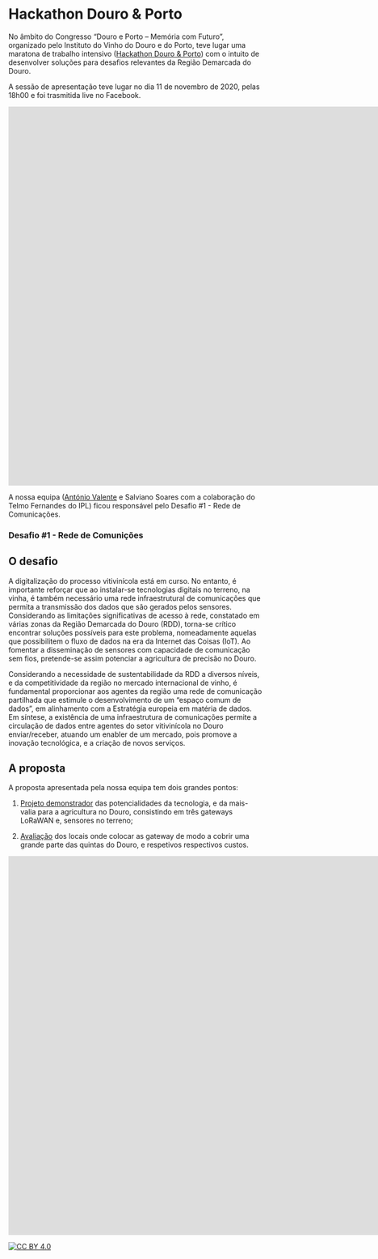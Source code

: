 Hackathon Douro & Porto
========================

No âmbito do Congresso “Douro e Porto – Memória com Futuro”, organizado pelo Instituto do Vinho do Douro e do Porto, teve lugar uma maratona de trabalho intensivo ([Hackathon Douro & Porto](https://hackdouroeporto.com/)) com o intuito de desenvolver soluções para desafios relevantes da Região Demarcada do Douro.

A sessão de apresentação teve lugar no dia 11 de novembro de 2020, pelas 18h00 e foi trasmitida live no Facebook.

<iframe width="1903" height="749" src="https://www.youtube.com/embed/u6_re17yoUk" frameborder="0" allow="accelerometer; autoplay; clipboard-write; encrypted-media; gyroscope; picture-in-picture" allowfullscreen></iframe>

A nossa equipa ([António Valente](http://www.avalente.utad.pt/) e Salviano Soares com a colaboração do Telmo Fernandes do IPL) ficou responsável pelo Desafio #1 - Rede de Comunicações.

### Desafio #1 - Rede de Comunições

O desafio
--------------

A digitalização do processo vitivinícola está em curso. No entanto, é importante reforçar que ao instalar-se tecnologias digitais no terreno, na vinha, é também necessário uma rede infraestrutural de comunicações que permita a transmissão dos dados que são gerados pelos sensores. Considerando as limitações significativas de acesso à rede, constatado em várias zonas da Região Demarcada do Douro (RDD), torna-se crítico encontrar soluções possíveis para este problema, nomeadamente aquelas que possibilitem o fluxo de dados na era da Internet das Coisas (IoT). Ao fomentar a disseminação de sensores com capacidade de comunicação sem fios, pretende-se assim potenciar a agricultura de precisão no Douro. 

Considerando a necessidade de sustentabilidade da RDD a diversos níveis, e da competitividade da região no mercado internacional de vinho, é fundamental proporcionar aos agentes da região uma rede de comunicação partilhada que estimule o desenvolvimento de um “espaço comum de dados”, em alinhamento com a Estratégia europeia em matéria de dados. Em síntese, a existência de uma infraestrutura de comunicações permite a circulação de dados entre agentes do setor vitivinícola no Douro  enviar/receber, atuando um enabler de um mercado, pois promove a inovação tecnológica, e a criação de novos serviços.

A proposta
------------

A proposta apresentada pela nossa equipa tem dois grandes pontos:

1. [Projeto demonstrador](projeto.md) das potencialidades da tecnologia, e da mais-valia para a agricultura no Douro, consistindo em três gateways LoRaWAN e, sensores no terreno;

1. [Avaliação](simul.md) dos locais onde colocar as gateway de modo a cobrir uma grande parte das quintas do Douro, e respetivos respectivos custos.


<iframe width="1903" height="749" src="https://www.youtube.com/embed/U12pQMDb9zc" frameborder="0" allow="accelerometer; autoplay; clipboard-write; encrypted-media; gyroscope; picture-in-picture" allowfullscreen></iframe>


[![CC BY 4.0](https://i.creativecommons.org/l/by/4.0/88x31.png)](http://creativecommons.org/licenses/by/4.0/)
